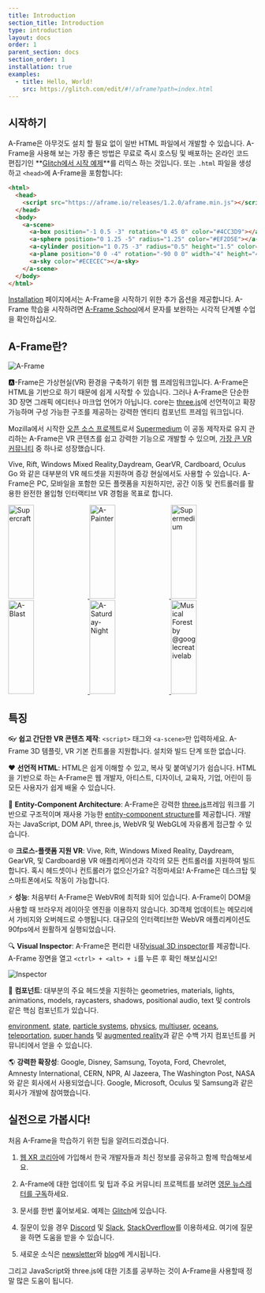 ```yaml
---
title: Introduction
section_title: Introduction
type: introduction
layout: docs
order: 1
parent_section: docs
section_order: 1
installation: true
examples:
  - title: Hello, World!
    src: https://glitch.com/edit/#!/aframe?path=index.html
---
```


[three.js]: https://threejs.org

## 시작하기

[glitch]: http://glitch.com/~aframe

A-Frame은 아무것도 설치 할 필요 없이 일반 HTML 파일에서 개발할 수 있습니다.
A-Frame을 사용해 보는 가장 좋은 방법은 무료로 즉시 호스팅 및 배포하는 온라인
코드 편집기인 **[Glitch에서 시작 예제][glitch]**를 리믹스 하는 것입니다. 
또는 `.html` 파일을 생성하고 `<head>`에 A-Frame을 포함합니다:

```html
<html>
  <head>
    <script src="https://aframe.io/releases/1.2.0/aframe.min.js"></script>
  </head>
  <body>
    <a-scene>
      <a-box position="-1 0.5 -3" rotation="0 45 0" color="#4CC3D9"></a-box>
      <a-sphere position="0 1.25 -5" radius="1.25" color="#EF2D5E"></a-sphere>
      <a-cylinder position="1 0.75 -3" radius="0.5" height="1.5" color="#FFC65D"></a-cylinder>
      <a-plane position="0 0 -4" rotation="-90 0 0" width="4" height="4" color="#7BC8A4"></a-plane>
      <a-sky color="#ECECEC"></a-sky>
    </a-scene>
  </body>
</html>
```

[Installation]: ./installation.md
[school]: https://aframe.io/school/

[Installation] 페이지에서는 A-Frame을 시작하기 위한 추가 옵션을 제공합니다.
A-Frame 학습을 시작하려면 [A-Frame School][school]에서 문자를 보완하는 시각적
단계별 수업을 확인하십시오.

## A-Frame란?

[github]: https://github.com/aframevr/
[community]: https://aframe.io/community/

![A-Frame](https://cloud.githubusercontent.com/assets/674727/25392020/6f011d10-298c-11e7-845e-c3c5baebd14d.jpg)

:a:-Frame은 가상현실(VR) 환경을 구축하기 위한 웹 프레임워크입니다.
A-Frame은 HTML을 기반으로 하기 때문에 쉽게 시작할 수 있습니다. 그러나 A-Frame은
단순한 3D 장면 그래픽 에디터나 마크업 언어가 아닙니다. core는 [three.js]에 선언적이고 
확장 가능하며 구성 가능한 구조를 제공하는 강력한 엔티티 컴포넌트 프레임 워크입니다.

Mozilla에서 시작한 [오픈 소스 프로젝트][github]로서 [Supermedium](https://supermedium.com)
이 공동 제작자로 유지 관리하는 A-Frame은 VR 콘텐츠를 쉽고 강력한 기능으로
개발할 수 있으며,
[가장 큰 VR 커뮤니티][community] 중 하나로 성장했습니다.

Vive, Rift, Windows Mixed Reality,Daydream, GearVR, Cardboard, Oculus Go 와 같은 
대부분의 VR 헤드셋을 지원하며 증강 현실에서도 사용할 수 있습니다. 
A-Frame은 PC, 모바일을 포함한 모든 플랫폼을 지원하지만, 공간 이동 및 컨트롤러를 활용한 완전한 몰입형 인터랙티브 VR 경험을 목표로 합니다.

<div class="docs-introduction-examples">
  <a href="https://supermedium.com/supercraft">
    <img alt="Supercraft" target="_blank" src="https://user-images.githubusercontent.com/674727/41085457-f5429566-69eb-11e8-92e5-3210e4c6c4a0.gif" height="190" width="32%">
  </a>
  <a href="https://aframe.io/a-painter/?url=https://ucarecdn.com/962b242b-87a9-422c-b730-febdc470f203/">
    <img alt="A-Painter" target="_blank" src="https://cloud.githubusercontent.com/assets/674727/24531388/acfc3dda-156d-11e7-8563-5bd75252f70f.gif" height="190" width="32%">
  </a>
  <a href="https://supermedium.com">
    <img alt="Supermedium" target="_blank" src="https://user-images.githubusercontent.com/674727/37294616-7212cd20-25d3-11e8-9e7f-c0c61074f1e0.png" height="190" width="32%">
  </a>
  <a href="https://aframe.io/a-blast/">
    <img alt="A-Blast" target="_blank" src="https://cloud.githubusercontent.com/assets/674727/24531440/0336e66e-156e-11e7-95c2-f2e6ebc0393d.gif" height="190" width="32%">
  </a>
  <a href="https://aframe.io/a-saturday-night/">
    <img alt="A-Saturday-Night" target="_blank" src="https://cloud.githubusercontent.com/assets/674727/24531477/44272daa-156e-11e7-8ef9-d750ed430f3a.gif" height="190" width="32%">
  </a>
  <a href="https://github.com/googlecreativelab/webvr-musicalforest">
    <img alt="Musical Forest by @googlecreativelab" target="_blank" src="https://cloud.githubusercontent.com/assets/674727/25109861/b8e9ec48-2394-11e7-8f2d-ea1cd9df69c8.gif" height="190" width="32%">
  </a>
</div>

## 특징

:eyeglasses: **쉽고 간단한 VR 콘텐츠 제작**: `<script>` 태그와 `<a-scene>`만 입력하세요. 
A-Frame 3D 템플릿, VR 기본 컨트롤을 지원합니다. 설치와 빌드 단계 또한 없습니다.

:heart: **선언적 HTML**: HTML은 쉽게 이해할 수 있고, 복사 및 붙여넣기가 쉽습니다.
HTML을 기반으로 하는 A-Frame은 웹 개발자, 아티스트, 디자이너, 교육자,
기업, 어린이 등 모든 사용자가 쉽게 배울 수 있습니다.

:electric_plug: **Entity-Component Architecture**: A-Frame은 강력한
[three.js]프레임 워크를 기반으로 구조적이며 재사용 가능한
[entity-component structure][ecs]를 제공합니다. 
개발자는 JavaScript, DOM API, three.js, WebVR 및 WebGL에 자유롭게 접근할 수
있습니다.

:globe_with_meridians: **크로스-플랫폼 지원 VR**: Vive, Rift, Windows Mixed Reality, Daydream, GearVR, 
및 Cardboard용 VR 애플리케이션과 각각의 모든 컨트롤러를 지원하여 빌드합니다. 
혹시 헤드셋이나 컨트롤러가 없으신가요? 걱정마세요! 
A-Frame은 데스크탑 및 스마트폰에서도 작동이 가능합니다.

[ecs]: ./entity-component-system.md

[A-Painter]: https://github.com/aframevr/a-painter
[Tilt Brush]: https://www.tiltbrush.com/

:zap: **성능**: 처음부터 A-Frame은 WebVR에 최적화 되어 있습니다. A-Frame이
DOM을 사용할 때 브라우저 레이아웃 엔진을 이용하지  않습니다. 3D객체 업데이트는 메모리에서 가비지와 오버헤드로 수행됩니다. 대규모의 인터랙티브한 
 WebVR 애플리케이션도 90fps에서 원활하게 실행되었습니다.

[inspector]: ./visual-inspector-and-dev-tools.md

:mag: **Visual Inspector**: A-Frame은 편리한 내장[visual 3D inspector][inspector]를 제공합니다. 
A-Frame 장면을 열고 `<ctrl> + <alt> + i`를 누른 후 확인 해보십시오!

![Inspector](https://cloud.githubusercontent.com/assets/674727/25377018/27be9cce-295b-11e7-9098-3e85ac1fe172.gif)

[augmented reality]: https://github.com/jeromeetienne/AR.js#augmented-reality-for-the-web-in-less-than-10-lines-of-html
[environment]: https://github.com/supermedium/aframe-environment-component
[multiuser]: https://github.com/haydenjameslee/networked-aframe
[oceans]: https://github.com/donmccurdy/aframe-extras/tree/master/src/primitives
[particle systems]: https://github.com/IdeaSpaceVR/aframe-particle-system-component
[physics]: https://github.com/donmccurdy/aframe-physics-system
[state]: https://npmjs.com/package/aframe-state-component
[super hands]: https://github.com/wmurphyrd/aframe-super-hands-component
[teleportation]: https://github.com/fernandojsg/aframe-teleport-controls

:runner: **컴포넌트**: 대부분의 주요 헤드셋을 지원하는 geometries, materials, lights, 
animations, models, raycasters, shadows, positional audio, text 및 controls 같은
핵심 컴포넌트가 있습니다.

[environment], [state], 
[particle systems], [physics], [multiuser], [oceans], [teleportation], [super hands] 및
[augmented reality]과 같은 수백 가지 컴포넌트를 커뮤니티에서 얻을 수 있습니다.

:earth_americas: **강력한 확장성**: Google, Disney, Samsung, Toyota, Ford, 
Chevrolet, Amnesty International, CERN, NPR, Al Jazeera, The Washington Post, NASA와 
같은 회사에서 사용되었습니다. Google, Microsoft, Oculus 및 Samsung과 같은 회사가 개발에 참여했습니다.

## 실전으로 가봅시다! 

[Discord]: https://supermedium.com/discord
[slack]: https://aframe.io/slack-invite/

처음  A-Frame을 학습하기 위한 팁을 알려드리겠습니다.

1. [ 웹 XR 코리아](https://www.facebook.com/groups/webxrkorea)에 가입해서 한국 개발자들과 최신 정보를 공유하고 함께 학습해보세요.


2. A-Frame에 대한 업데이트 및 팁과 주요 커뮤니티 프로젝트를 보려면 
[영문 뉴스레터를 구독](https://aframe.io/subscribe/)하세요. 


3. 문서를 한번 훑어보세요. 예제는
[Glitch](https://glitch.com/~aframe)에 있습니다.

4. 질문이 있을 경우 [Discord][Discord] 및 [Slack][slack],
[StackOverflow](http://stackoverflow.com/questions/ask/?tags=aframe)를 이용하세요.
여기에 질문을 하면 도움을 받을 수 있습니다.

5. 새로운 소식은 [newsletter](https://aframe.io/subscribe/)와
[blog](https://aframe.io/blog/)에 게시됩니다.

그리고 JavaScript와 three.js에 대한 기초를 공부하는 것이 A-Frame을 사용할때 정말 많은 
도움이 됩니다.
